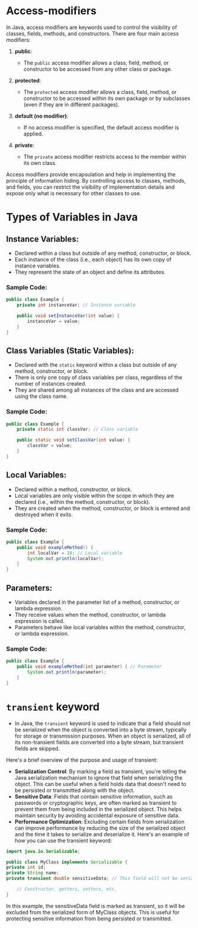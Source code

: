 # Access-modifiers
In Java, access modifiers are keywords used to control the visibility of classes, fields, methods, and constructors. There are four main access modifiers:

1. **public**:
    - The `public` access modifier allows a class, field, method, or constructor to be accessed from any other class or package.

2. **protected**:
    - The `protected` access modifier allows a class, field, method, or constructor to be accessed within its own package or by subclasses (even if they are in different packages).

3. **default (no modifier)**:
    - If no access modifier is specified, the default access modifier is applied.

4. **private**:
    - The `private` access modifier restricts access to the member within its own class.

Access modifiers provide encapsulation and help in implementing the principle of information hiding. By controlling access to classes, methods, and fields, you can restrict the visibility of implementation details and expose only what is necessary for other classes to use.

# Types of Variables in Java

## Instance Variables:
- Declared within a class but outside of any method, constructor, or block.
- Each instance of the class (i.e., each object) has its own copy of instance variables.
- They represent the state of an object and define its attributes.

### Sample Code:
```java
public class Example {
    private int instanceVar; // Instance variable

    public void setInstanceVar(int value) {
        instanceVar = value;
    }
}
```

## Class Variables (Static Variables):
- Declared with the `static` keyword within a class but outside of any method, constructor, or block.
- There is only one copy of class variables per class, regardless of the number of instances created.
- They are shared among all instances of the class and are accessed using the class name.

### Sample Code:
```java
public class Example {
    private static int classVar; // Class variable

    public static void setClassVar(int value) {
        classVar = value;
    }
}
```

## Local Variables:
- Declared within a method, constructor, or block.
- Local variables are only visible within the scope in which they are declared (i.e., within the method, constructor, or block).
- They are created when the method, constructor, or block is entered and destroyed when it exits.

### Sample Code:
```java
public class Example {
    public void exampleMethod() {
        int localVar = 10; // Local variable
        System.out.println(localVar);
    }
}
```

## Parameters:
- Variables declared in the parameter list of a method, constructor, or lambda expression.
- They receive values when the method, constructor, or lambda expression is called.
- Parameters behave like local variables within the method, constructor, or lambda expression.

### Sample Code:
```java
public class Example {
    public void exampleMethod(int parameter) { // Parameter
        System.out.println(parameter);
    }
}
```

# `transient` keyword
- In Java, the `transient` keyword is used to indicate that a field should not be serialized when the object is converted into a byte stream, typically for storage or transmission purposes. When an object is serialized, all of its non-transient fields are converted into a byte stream, but transient fields are skipped.

Here's a brief overview of the purpose and usage of transient:

- **Serialization Control**: By marking a field as transient, you're telling the Java serialization mechanism to ignore that field when serializing the object. This can be useful when a field holds data that doesn't need to be persisted or transmitted along with the object.
- **Sensitive Data**: Fields that contain sensitive information, such as passwords or cryptographic keys, are often marked as transient to prevent them from being included in the serialized object. This helps maintain security by avoiding accidental exposure of sensitive data.
- **Performance Optimization**: Excluding certain fields from serialization can improve performance by reducing the size of the serialized object and the time it takes to serialize and deserialize it.
Here's an example of how you can use the transient keyword:

```java
import java.io.Serializable;

public class MyClass implements Serializable {
private int id;
private String name;
private transient double sensitiveData; // This field will not be serialized

    // Constructor, getters, setters, etc.
}
```
In this example, the sensitiveData field is marked as transient, so it will be excluded from the serialized form of MyClass objects. This is useful for protecting sensitive information from being persisted or transmitted.

